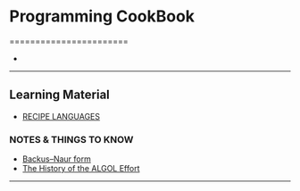 # Programming CookBook
=======================


- []()
-----------------------------------------------------------------------------------------------------

## Learning Material

- [RECIPE LANGUAGES](https://code.activestate.com/recipes/langs/)

### NOTES & THINGS TO KNOW

- [Backus–Naur form](https://en.wikipedia.org/wiki/Backus–Naur_form)
- [The History of the ALGOL Effort](https://heerdebeer.org/ALGOL/The_History_of_ALGOL.pdf)
-----------------------------------------------------------------------------------------------------